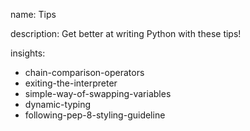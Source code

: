 name: Tips

description: Get better at writing Python with these tips!

insights:
  - chain-comparison-operators
  - exiting-the-interpreter
  - simple-way-of-swapping-variables
  - dynamic-typing
  - following-pep-8-styling-guideline
